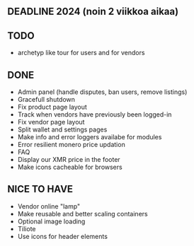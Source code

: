 ## DEADLINE 2024 (noin 2 viikkoa aikaa)

## TODO
- archetyp like tour for users and for vendors

## DONE
- Admin panel (handle disputes, ban users, remove listings)
- Gracefull shutdown
- Fix product page layout
- Track when vendors have previously been logged-in
- Fix vendor page layout
- Split wallet and settings pages
- Make info and error loggers availabe for modules
- Error resilient monero price updation
- FAQ
- Display our XMR price in the footer
- Make icons cacheable for browsers

## NICE TO HAVE
- Vendor online "lamp"
- Make reusable and better scaling containers
- Optional image loading
- Tiliote
- Use icons for header elements
